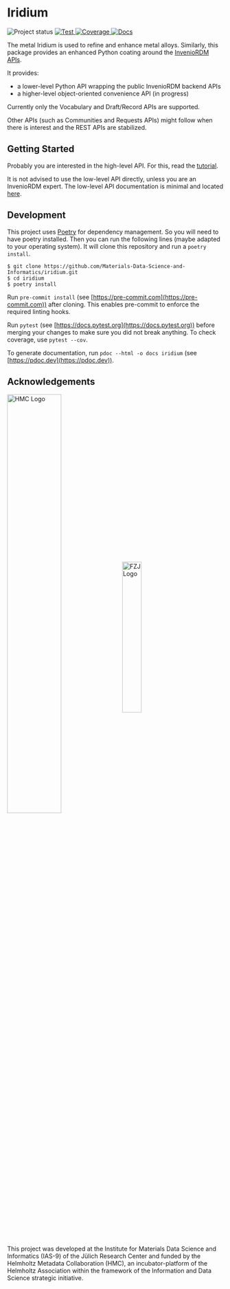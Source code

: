 # Iridium

![Project status](https://img.shields.io/badge/project%20status-alpha-%23ff8000)
[
![Test](https://img.shields.io/github/workflow/status/Materials-Data-Science-and-Informatics/iridium/test?label=test)
](https://github.com/Materials-Data-Science-and-Informatics/iridium/actions?query=workflow:test)
[
![Coverage](https://img.shields.io/codecov/c/gh/Materials-Data-Science-and-Informatics/iridium?token=4JU2SZFZDZ)
](https://app.codecov.io/gh/Materials-Data-Science-and-Informatics/iridium)
[
![Docs](https://img.shields.io/badge/read-docs-success)
](https://materials-data-science-and-informatics.github.io/iridium/)
<!--
[
![PyPIPkgVersion](https://img.shields.io/pypi/v/iridium)
](https://pypi.org/project/iridium/)
-->

The metal Iridium is used to refine and enhance metal alloys.
Similarly, this package provides an enhanced Python coating around the [InvenioRDM APIs](https://inveniordm.docs.cern.ch/reference/rest_api_index/).

It provides:
* a lower-level Python API wrapping the public InvenioRDM backend APIs
* a higher-level object-oriented convenience API (in progress)

Currently only the Vocabulary and Draft/Record APIs are supported.

Other APIs (such as Communities and Requests APIs)
might follow when there is interest and the REST APIs are stabilized.

## Getting Started

Probably you are interested in the high-level API. For this, read the [tutorial](TUTORIAL.md).

It is not advised to use the low-level API directly, unless you are an InvenioRDM expert.
The low-level API documentation is minimal and located
[here](https://materials-data-science-and-informatics.github.io/iridium/iridium/inveniordm.html).

## Development

This project uses [Poetry](https://python-poetry.org/) for dependency
management. So you will need to have poetry installed.
Then you can run the following lines (maybe adapted to your operating
system). It will clone this repository and run a `poetry install`.

```
$ git clone https://github.com/Materials-Data-Science-and-Informatics/iridium.git
$ cd iridium
$ poetry install
```

Run `pre-commit install` (see [https://pre-commit.com](https://pre-commit.com))
after cloning. This enables pre-commit to enforce the required linting hooks.

Run `pytest` (see [https://docs.pytest.org](https://docs.pytest.org)) before
merging your changes to make sure you did not break anything. To check
coverage, use `pytest --cov`.

To generate documentation, run `pdoc --html -o docs iridium` (see
[https://pdoc.dev](https://pdoc.dev)).

## Acknowledgements

<div>
<img style="vertical-align: middle;" alt="HMC Logo" src="https://helmholtz-metadaten.de/storage/88/hmc_Logo.svg" width=50% height=50% />
&nbsp;&nbsp;
<img style="vertical-align: middle;" alt="FZJ Logo" src="https://upload.wikimedia.org/wikipedia/de/8/8b/J%C3%BClich_fz_logo.svg" width=30% height=30% />
</div>
<br />

This project was developed at the Institute for Materials Data Science and Informatics
(IAS-9) of the Jülich Research Center and funded by the Helmholtz Metadata Collaboration
(HMC), an incubator-platform of the Helmholtz Association within the framework of the
Information and Data Science strategic initiative.
